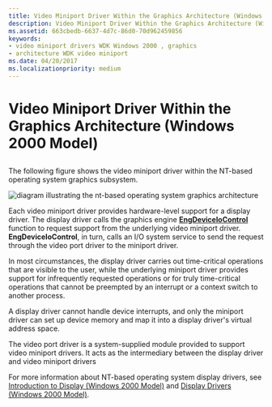 ```yaml
---
title: Video Miniport Driver Within the Graphics Architecture (Windows 2000 Model)
description: Video Miniport Driver Within the Graphics Architecture (Windows 2000 Model)
ms.assetid: 663cbedb-6637-4d7c-86d0-70d962459856
keywords:
- video miniport drivers WDK Windows 2000 , graphics
- architecture WDK video miniport
ms.date: 04/20/2017
ms.localizationpriority: medium
---
```


# Video Miniport Driver Within the Graphics Architecture (Windows 2000 Model)


## <span id="ddk_video_miniport_driver_within_the_graphics_architecture_windows_200"></span><span id="DDK_VIDEO_MINIPORT_DRIVER_WITHIN_THE_GRAPHICS_ARCHITECTURE_WINDOWS_200"></span>


The following figure shows the video miniport driver within the NT-based operating system graphics subsystem.

![diagram illustrating the nt-based operating system graphics architecture](images/2vidarch.png)

Each video miniport driver provides hardware-level support for a display driver. The display driver calls the graphics engine [**EngDeviceIoControl**](https://msdn.microsoft.com/library/windows/hardware/ff564838) function to request support from the underlying video miniport driver. **EngDeviceIoControl**, in turn, calls an I/O system service to send the request through the video port driver to the miniport driver.

In most circumstances, the display driver carries out time-critical operations that are visible to the user, while the underlying miniport driver provides support for infrequently requested operations or for truly time-critical operations that cannot be preempted by an interrupt or a context switch to another process.

A display driver cannot handle device interrupts, and only the miniport driver can set up device memory and map it into a display driver's virtual address space.

The video port driver is a system-supplied module provided to support video miniport drivers. It acts as the intermediary between the display driver and video miniport drivers

For more information about NT-based operating system display drivers, see [Introduction to Display (Windows 2000 Model)](introduction-to-display--windows-2000-model-.md) and [Display Drivers (Windows 2000 Model)](display-drivers--windows-2000-model-.md).

 

 





